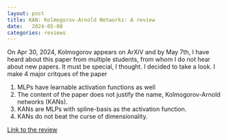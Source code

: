 ```yaml
---
layout: post
title: KAN: Kolmogorov-Arnold Networks: A review
date:   2024-05-08
categories: reviews
---
```

On Apr 30, 2024, Kolmogorov appears on ArXiV and by May 7th, I have heard about this paper from multiple students, from whom I do not hear about new papers. 
It must be special, I thought. I decided to take a look. I make 4 major critques of the paper
1) MLPs have learnable activation functions as well
2) The content of the paper does not justify the name, Kolmogorov-Arnold networks (KANs).
3) KANs are MLPs with spline-basis as the activation function.
1) KANs do not beat the curse of dimensionality.


[Link to the review](reviews/KAN_a_review.pdf)
